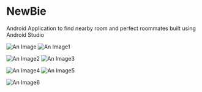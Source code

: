 # NewBie
Android Application to find nearby room and perfect roommates built using Android Studio

![An Image](images/newbie1.png)<!-- .element height="100px" width="100px" --> 
![An Image1](images/newbie2.png)<!-- .element height="50%" width="50%" -->

![An Image2](images/newbie3.png) <!-- .element height="50%" width="50%" -->
![An Image3](images/newbie4.png) <!-- .element height="50%" width="50%" -->

![An Image4](images/newbie5.png) <!-- .element height="50%" width="50%" -->
![An Image5](images/newbie6.png) <!-- .element height="50%" width="50%" -->

![An Image6](images/newbie7.png) <!-- .element height="50%" width="50%" -->
